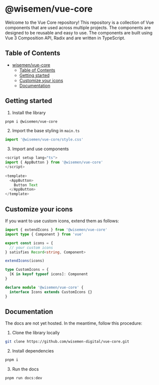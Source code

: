 # @wisemen/vue-core

Welcome to the Vue Core repository! This repository is a collection of Vue components that are used across multiple projects. The components are designed to be reusable and easy to use. The components are built using Vue 3 Composition API, Radix and are written in TypeScript.

## Table of Contents

- [wisemen/vue-core](#@wisemen/vue-core)
  - [Table of Contents](#table-of-contents)
  - [Getting started](#getting-started)
  - [Customize your icons](#customize-your-icons)
  - [Documentation](#documentation)


## Getting started

1. Install the library
```bash
pnpm i @wisemen/vue-core
```

2. Import the base styling in `main.ts`
```ts
import '@wisemen/vue-core/style.css'
```

3. Import and use components
```ts
<script setup lang="ts">
import { AppButton } from '@wisemen/vue-core'
</script>
  
<template>
  <AppButton>
    Button Text      
  </AppButton>
</template>
```

## Customize your icons

If you want to use custom icons, extend them as follows:

```ts
import { extendIcons } from '@wisemen/vue-core'
import type { Component } from 'vue'

export const icons = {
  // your custom icons
} satisfies Record<string, Component>

extendIcons(icons)

type CustomIcons = {
  [K in keyof typeof icons]: Component
}

declare module '@wisemen/vue-core' {
  interface Icons extends CustomIcons {}
}

```

## Documentation

The docs are not yet hosted. In the meantime, follow this procedure:

1. Clone the library locally
```bash
git clone https://github.com/wisemen-digital/vue-core.git
```

2. Install dependencies
```bash
pnpm i
```
3. Run the docs
```bash
pnpm run docs:dev
```
